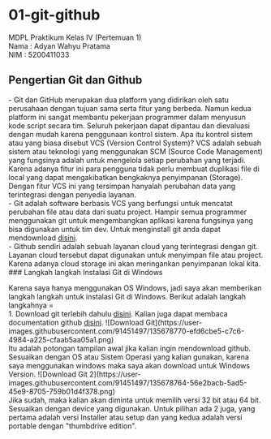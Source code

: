 ﻿# 01-git-github
MDPL Praktikum Kelas IV (Pertemuan 1)
<br>Nama : Adyan Wahyu Pratama
<br>NIM : 5200411033
<br>
## Pengertian Git dan Github
<p>- Git dan GitHub merupakan dua platform yang didirikan oleh satu perusahaan dengan tujuan sama serta fitur yang berbeda. Namun kedua platform ini sangat membantu pekerjaan programmer dalam menyusun kode script secara tim. Seluruh pekerjaan dapat dipantau dan dievaluasi dengan mudah karena penggunaan kontrol sistem. Apa itu kontrol sistem atau yang biasa disebut VCS (Version Control System)? VCS adalah sebuah sistem atau teknologi yang menggunakan SCM (Source Code Management) yang fungsinya adalah untuk mengelola setiap perubahan yang terjadi. Karena adanya fitur ini para pengguna tidak perlu membuat duplikasi file di local yang dapat mengakibatkan bengkaknya penyimpanan (Storage). Dengan fitur VCS ini yang tersimpan hanyalah perubahan data yang terintegrasi dengan penyedia layanan.
<br>- Git adalah software berbasis VCS yang berfungsi untuk mencatat perubahan file atau data dari suatu project. Hampir semua programmer menggunakan git untuk mengembangkan aplikasi karena fungsinya yang bisa digunakan untuk tim dev. Untuk menginstall git anda dapat mendownload <a href='https://git-scm.com/downloads'>disini</a>.
<br>- Github sendiri adalah sebuah layanan cloud yang terintegrasi dengan git. Layanan cloud tersebut dapat digunakan untuk menyimpan file atau project. Karena adanya cloud storage ini akan meringankan penyimpanan lokal kita. 
### Langkah langkah Instalasi Git di Windows
<p>Karena saya hanya menggunakan OS Windows, jadi saya akan memberikan langkah langkah untuk instalasi Git di Windows. Berikut adalah langkah langkahnya =
<br>1. Download git terlebih dahulu <a href='https://git-scm.com/downloads'>disini</a>. Kalian juga dapat membaca documentation github <a href='https://git-scm.com/doc'>disini</a>. 
![Download Git](https://user-images.githubusercontent.com/91451497/135678770-efd6cbe5-c7c6-4984-a225-cfaab5aa05a1.png)
<br>Itu adalah potongan tampilan awal jika kalian ingin mendownload github. Sesuaikan dengan OS atau Sistem Operasi yang kalian gunakan, karena saya menggunakan windows maka saya akan download untuk Windows Version.
![Download Git 2](https://user-images.githubusercontent.com/91451497/135678764-56e2bacb-5ad5-45e9-8705-759b01d4f378.png)
<br>Jika sudah, maka kalian akan diminta untuk memilih versi 32 bit atau 64 bit. Sesuaikan dengan device yang digunakan. Untuk pilihan ada 2 juga, yang pertama adalah versi Installer atau setup dan yang kedua adalah versi portable dengan "thumbdrive edition".
